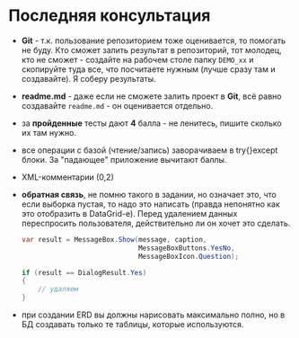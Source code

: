 # Последняя консультация

* **Git** - т.к. пользование репозиторием тоже оценивается, то помогать не буду. Кто сможет залить результат в репозиторий, тот молодец, кто не сможет - создайте на рабочем столе папку `DEMO_xx` и скопируйте туда все, что посчитаете нужным (лучше сразу там и создавайте). Я соберу результаты.

* **readme.md** - даже если не сможете залить проект в **Git**, всё равно создавайте `readme.md` - он оценивается отдельно.

* за **пройденные** тесты дают **4** балла - не ленитесь, пишите сколько их там нужно.

* все операции с базой (чтение/запись) заворачиваем в try{}except блоки. За "падающее" приложение вычитают баллы.

* XML-комментарии (0,2)

* **обратная связь**, не помню такого в задании, но означает это, что если выборка пустая, то надо это написать (правда непонятно как это отобразить в DataGrid-е). Перед удалением данных переспросить пользователя, действительно ли он хочет это сделать.

    ```cs
    var result = MessageBox.Show(message, caption,
                                 MessageBoxButtons.YesNo,
                                 MessageBoxIcon.Question);

    if (result == DialogResult.Yes)
    {
        // удаляем
    }
    ```

* при создании ERD вы должны нарисовать максимально полно, но в БД создавать только те таблицы, которые используются.
